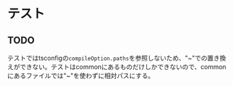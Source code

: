 # テスト

## TODO

テストではtsconfigの`compileOption.paths`を参照しないため、"~"での置き換えができない。テストはcommonにあるものだけしかできないので、commonにあるファイルでは"~"を使わずに相対パスにする。
